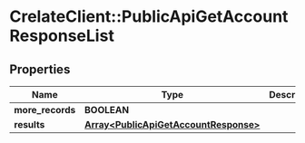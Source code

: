 # CrelateClient::PublicApiGetAccountResponseList

## Properties
Name | Type | Description | Notes
------------ | ------------- | ------------- | -------------
**more_records** | **BOOLEAN** |  | [optional] 
**results** | [**Array&lt;PublicApiGetAccountResponse&gt;**](PublicApiGetAccountResponse.md) |  | [optional] 


